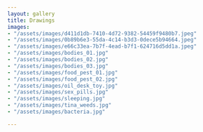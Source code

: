 ```yaml
---
layout: gallery
title: Drawings
images:
- "/assets/images/d411d1db-7410-4d72-9382-54459f9480b7.jpeg"
- "/assets/images/0b89b6e3-55da-4c14-b3d3-0dece5b94664.jpeg"
- "/assets/images/e66c33ea-7b7f-4ead-b7f1-624716d5dd1a.jpeg"
- "/assets/images/bodies_01.jpg"
- "/assets/images/bodies_02.jpg"
- "/assets/images/bodies_03.jpg"
- "/assets/images/food_pest_01.jpg"
- "/assets/images/food_pest_02.jpg"
- "/assets/images/oil_desk_toy.jpg"
- "/assets/images/sex_pills.jpg"
- "/assets/images/sleeping.jpg"
- "/assets/images/tina_weeds.jpg"
- "/assets/images/bacteria.jpg"

---
```

